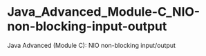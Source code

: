 # Java_Advanced_Module-C_NIO-non-blocking-input-output
Java Advanced (Module C): NIO non-blocking input/output
